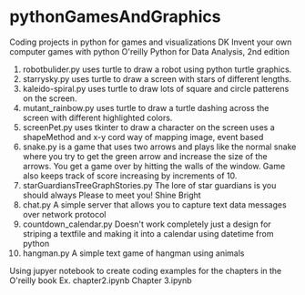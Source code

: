 # pythonGamesAndGraphics
Coding projects in python for games and visualizations DK 
Invent your own computer games with python
O'reilly Python for Data Analysis, 2nd edition

1. robotbulider.py uses turtle to draw a robot using python turtle graphics. 
2. starrysky.py uses turtle to draw a screen with stars of different lengths. 
3. kaleido-spiral.py uses turtle to draw lots of square and circle patterens on the screen.
4. mutant_rainbow.py uses turtle to draw a turtle dashing across the screen with different highlighted colors.
5. screenPet.py uses tkinter to draw a character on the screen uses a shapeMethod and x-y cord way of mapping image, event based
6. snake.py is a game that uses two arrows and plays like the normal snake where you try to get the green arrow and increase the size of the arrows. You get a game over by hitting the walls of the window. Game also keeps track of score increasing by increments of 10.
7. starGuardiansTreeGraphStories.py The lore of star guardians is you should always Please to meet you! Shine Bright
8. chat.py A simple server that allows you to capture text data messages over network protocol
9. countdown_calendar.py Doesn't work completely just a design for striping a textfile and making it into a calendar using datetime from python
10. hangman.py A simple text game of hangman using animals 
 
Using jupyer notebook to create coding examples for the chapters in the O'reilly book
Ex.
chapter2.ipynb
Chapter 3.ipynb
